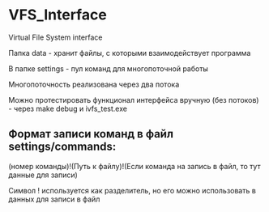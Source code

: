 # VFS_Interface
Virtual File System interface

Папка data - хранит файлы, с которыми взаимодействует программа

В папке settings - пул команд для многопоточной работы

Многопоточность реализована через два потока

Можно протестировать функционал интерфейса вручную (без потоков) - через make debug и ivfs_test.exe

Формат записи команд в файл settings/commands:
-
(номер команды)!(Путь к файлу)!(Если команда на запись в файл, то тут данные для записи)

Символ ! используется как разделитель, но его можно использовать в данных для записи в файл
